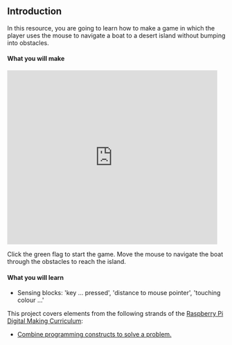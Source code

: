 ## Introduction

In this resource, you are going to learn how to make a game in which the player uses the mouse to navigate a boat to a desert island without bumping into obstacles.

#### What you will make

<div class="scratch-preview">
  <iframe allowtransparency="true" width="485" height="402" src="https://scratch.mit.edu/projects/embed/63957956/?autostart=false" frameborder="0"></iframe>
</div>

Click the green flag to start the game. Move the mouse to navigate the boat through the obstacles to reach the island. 

#### What you will learn

+ Sensing blocks: 'key ... pressed', 'distance to mouse pointer', 'touching colour ...'

This project covers elements from the following strands of the [Raspberry Pi Digital Making Curriculum](http://rpf.io/curriculum):

+ [Combine programming constructs to solve a problem.](https://www.raspberrypi.org/curriculum/programming/builder)



